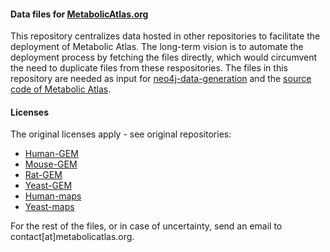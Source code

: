 #### Data files for [MetabolicAtlas.org](https://metabolicatlas.org)

This repository centralizes data hosted in other repositories to facilitate the deployment of Metabolic Atlas. The long-term vision is to automate the deployment process by fetching the files directly, which would circumvent the need to duplicate files from these respositories.
The files in this repository are needed as input for [neo4j-data-generation](https://github.com/metabolicatlas/neo4j-data-generation) and the [source code of Metabolic Atlas](https://github.com/metabolicatlas/metabolicatlas).

#### Licenses

The original licenses apply - see original repositories:
- [Human-GEM](https://github.com/sysbiochalmers/human-gem)
- [Mouse-GEM](https://github.com/sysbiochalmers/mouse-gem)
- [Rat-GEM](https://github.com/sysbiochalmers/rat-gem)
- [Yeast-GEM](https://github.com/sysbiochalmers/yeast-gem)
- [Human-maps](https://github.com/sysbiochalmers/human-maps)
- [Yeast-maps](https://github.com/sysbiochalmers/yeast-maps)

For the rest of the files, or in case of uncertainty, send an email to contact[at]metabolicatlas.org.
